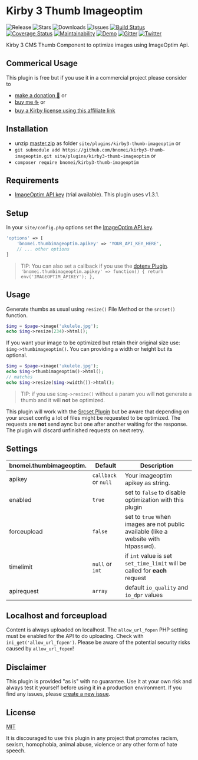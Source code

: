 # Kirby 3 Thumb Imageoptim

![Release](https://flat.badgen.net/packagist/v/bnomei/kirby3-thumb-imageoptim?color=ae81ff)
![Stars](https://flat.badgen.net/packagist/ghs/bnomei/kirby3-thumb-imageoptim?color=272822)
![Downloads](https://flat.badgen.net/packagist/dt/bnomei/kirby3-thumb-imageoptim?color=272822)
![Issues](https://flat.badgen.net/packagist/ghi/bnomei/kirby3-thumb-imageoptim?color=e6db74)
[![Build Status](https://flat.badgen.net/travis/bnomei/kirby3-thumb-imageoptim)](https://travis-ci.com/bnomei/kirby3-thumb-imageoptim)
[![Coverage Status](https://flat.badgen.net/coveralls/c/github/bnomei/kirby3-thumb-imageoptim)](https://coveralls.io/github/bnomei/kirby3-thumb-imageoptim) 
[![Maintainability](https://flat.badgen.net/codeclimate/maintainability/bnomei/kirby3-thumb-imageoptim)](https://codeclimate.com/github/bnomei/kirby3-thumb-imageoptim) 
[![Demo](https://flat.badgen.net/badge/website/examples?color=f92672)](https://kirby3-plugins.bnomei.com/thumb-imageoptim) 
[![Gitter](https://flat.badgen.net/badge/gitter/chat?color=982ab3)](https://gitter.im/bnomei-kirby-3-plugins/community) 
[![Twitter](https://flat.badgen.net/badge/twitter/bnomei?color=66d9ef)](https://twitter.com/bnomei)



Kirby 3 CMS Thumb Component to optimize images using ImageOptim Api.

## Commerical Usage

This plugin is free but if you use it in a commercial project please consider to 
- [make a donation 🍻](https://www.paypal.me/bnomei/3) or
- [buy me ☕](https://buymeacoff.ee/bnomei) or
- [buy a Kirby license using this affiliate link](https://a.paddle.com/v2/click/1129/35731?link=1170)

## Installation

- unzip [master.zip](https://github.com/bnomei/kirby3-thumb-imageoptim/archive/master.zip) as folder `site/plugins/kirby3-thumb-imageoptim` or
- `git submodule add https://github.com/bnomei/kirby3-thumb-imageoptim.git site/plugins/kirby3-thumb-imageoptim` or
- `composer require bnomei/kirby3-thumb-imageoptim`

## Requirements

- [ImageOptim API key](https://imageoptim.com/api/register) (trial available). This plugin uses v1.3.1.

## Setup

In your `site/config.php` options set the [ImageOptim API key](https://imageoptim.com/api/register).

```php
'options' => [
    'bnomei.thumbimageoptim.apikey' => 'YOUR_API_KEY_HERE',
    // ... other options
]
```

> TIP: You can also set a callback if you use the [dotenv Plugin](https://github.com/bnomei/kirby3-dotenv). <br>`'bnomei.thumbimageoptim.apikey' => function() { return env('IMAGEOPTIM_APIKEY'); },`

## Usage

Generate thumbs as usual using `resize()` File Method or the `srcset()` function.

```php
$img = $page->image('ukulele.jpg');
echo $img->resize(234)->html();
```

If you want your image to be optimized but retain their original size use: `$img->thumbimageoptim()`. You can providing a width or height but its optional.

```php
$img = $page->image('ukulele.jpg');
echo $img->thumbimageoptim()->html();
// matches
echo $img->resize($img->width())->html();
```

> TIP: if you use `$img->resize()` without a param you will **not** generate a thumb and it will **not** be optimized.

This plugin will work with the [Srcset Plugin](https://github.com/bnomei/kirby3-srcset/) but be aware that depending on your srcset config a lot of files might be requested to be optimized. The requests are **not** send aync but one after another waiting for the response. The plugin will discard unfinished requests on next retry.

## Settings

| bnomei.thumbimageoptim.   | Default        | Description               |            
|---------------------------|----------------|---------------------------|
| apikey | `callback` or `null` | Your imageoptim apikey as string. |
| enabled | `true` | set to `false` to disable optimization with this plugin |
| forceupload | `false` | set to `true` when images are not public available (like a website with htpasswd). |
| timelimit | `null` or `int` | if `int` value is set `set_time_limit` will be called for **each** request |
| apirequest | `array` | default `io_quality` and `io_dpr` values |

## Localhost and forceupload

Content is always uploaded on localhost. The `allow_url_fopen` PHP setting must be enabled for the API to do uploading. Check with `ini_get('allow_url_fopen')`. Please be aware of the potential security risks caused by `allow_url_fopen`!

## Disclaimer

This plugin is provided "as is" with no guarantee. Use it at your own risk and always test it yourself before using it in a production environment. If you find any issues, please [create a new issue](https://github.com/bnomei/kirby3-thumb-imageoptim/issues/new).

## License

[MIT](https://opensource.org/licenses/MIT)

It is discouraged to use this plugin in any project that promotes racism, sexism, homophobia, animal abuse, violence or any other form of hate speech.
